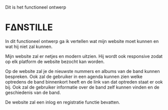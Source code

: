 Dit is het functioneel ontwerp

# FΔNSTILLE

In dit functioneel ontwerp ga ik vertellen wat mijn website moet kunnen en wat hij niet zal kunnen.

Mijn website zal er netjes en modern uitzien. Hij wordt ook responsive zodat op elk platform de website bezocht kan worden.

Op de website zal je de nieuwste nummers en albums van de band kunnen bespreken. Ook zal de gebruiker in een agenda kunnen zien welke optredens de band binnenkort heeft en de link van dat optreden staat er ook bij. Ook zal de gebruiker informatie over de band zelf kunnen vinden en de geschiedenis van de band.

De website zal een inlog en registratie functie bevatten.

